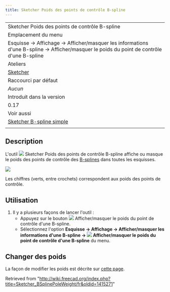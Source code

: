 ```yaml
---
title: Sketcher Poids des points de contrôle B-spline
---
```

|  |
| --- |
| Sketcher Poids des points de contrôle B-spline |
| Emplacement du menu |
| Esquisse → Affichage → Afficher/masquer les informations d'une B-spline → Afficher/masquer le poids du point de contrôle d'une B-spline |
| Ateliers |
| [Sketcher](/Sketcher_Workbench/fr "Sketcher Workbench/fr") |
| Raccourci par défaut |
| *Aucun* |
| Introduit dans la version |
| 0.17 |
| Voir aussi |
| [Sketcher B-spline simple](/Sketcher_CreateBSpline/fr "Sketcher CreateBSpline/fr") |
|  |

## Description

L'outil ![](/images/Sketcher_BSplinePoleWeight.svg) Sketcher Poids des points de contrôle B-spline affiche ou masque le poids des points de contrôle des [B-splines](/B-Splines/fr "B-Splines/fr") dans toutes les esquisses.

![](/images/Sketcher_BSplineWeightShow.png)

Les chiffres (verts, entre crochets) correspondent aux poids des points de contrôle.

## Utilisation

1. Il y a plusieurs façons de lancer l'outil :
   * Appuyez sur le bouton ![](/images/Sketcher_BSplinePoleWeight.svg) Afficher/masquer le poids du point de contrôle d'une B-spline.
   * Sélectionnez l'option **Esquisse → Affichage → Afficher/masquer les informations d'une B-spline → ![](/images/Sketcher_BSplinePoleWeight.svg) Afficher/masquer le poids du point de contrôle d'une B-spline** du menu.

## Changer des poids

La façon de modifier les poids est décrite sur [cette page](/B-Splines#Changing_the_Weight "B-Splines").

Retrieved from "<http://wiki.freecad.org/index.php?title=Sketcher_BSplinePoleWeight/fr&oldid=1415271>"